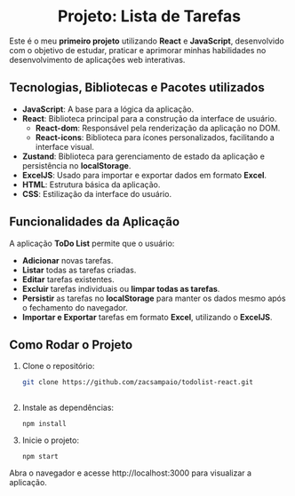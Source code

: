 <div align="center">
    <h1>Projeto: Lista de Tarefas</h1>
</div>

Este é o meu **primeiro projeto** utilizando **React** e **JavaScript**, desenvolvido com o objetivo de estudar, praticar e aprimorar minhas habilidades no desenvolvimento de aplicações web interativas.

## Tecnologias, Bibliotecas e Pacotes utilizados

- **JavaScript**: A base para a lógica da aplicação.
- **React**: Biblioteca principal para a construção da interface de usuário.
  - **React-dom**: Responsável pela renderização da aplicação no DOM.
  - **React-icons**: Biblioteca para ícones personalizados, facilitando a interface visual.
- **Zustand**: Biblioteca para gerenciamento de estado da aplicação e persistência no **localStorage**.
- **ExcelJS**: Usado para importar e exportar dados em formato **Excel**.
- **HTML**: Estrutura básica da aplicação.
- **CSS**: Estilização da interface do usuário.

## Funcionalidades da Aplicação

A aplicação **ToDo List** permite que o usuário:
- **Adicionar** novas tarefas.
- **Listar** todas as tarefas criadas.
- **Editar** tarefas existentes.
- **Excluir** tarefas individuais ou **limpar todas as tarefas**.
- **Persistir** as tarefas no **localStorage** para manter os dados mesmo após o fechamento do navegador.
- **Importar e Exportar** tarefas em formato **Excel**, utilizando o **ExcelJS**.

## Como Rodar o Projeto

1. Clone o repositório:
   ```bash
   git clone https://github.com/zacsampaio/todolist-react.git
  
2. Instale as dependências:
   ```bas
   npm install
   
4. Inicie o projeto:
   ```bas
   npm start

Abra o navegador e acesse http://localhost:3000 para visualizar a aplicação.
